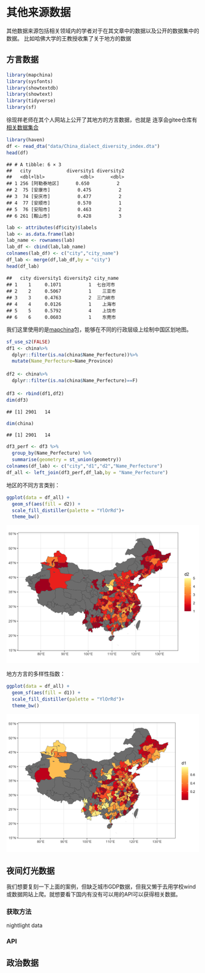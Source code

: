# 其他来源数据

其他数据来源包括相关领域内的学者对于在其文章中的数据以及公开的数据集中的数据。
比如哈佛大学的王教授收集了关于地方的数据




## 方言数据

```r
library(mapchina)
library(sysfonts)
library(showtextdb)
library(showtext)
library(tidyverse)
library(sf)
```


徐现祥老师在其个人网站上公开了其地方的方言数据，也就是
连享会gitee仓库有[相关数据集合](https://gitee.com/arlionn/IRE/tree/master/)




```r
library(haven)
df <- read_dta("data/China_dialect_diversity_index.dta")
head(df)
```

```
## # A tibble: 6 × 3
##   city             diversity1 diversity2
##   <dbl+lbl>             <dbl>      <dbl>
## 1 256 [阿勒泰地区]      0.650          2
## 2  75 [安康市]          0.475          2
## 3  74 [安庆市]          0.477          2
## 4  77 [安顺市]          0.570          1
## 5  76 [安阳市]          0.463          2
## 6 261 [鞍山市]          0.428          3
```



```r
lab <- attributes(df$city)$labels
lab <- as.data.frame(lab)
lab_name <- rownames(lab)
lab_df <- cbind(lab,lab_name)
colnames(lab_df) <- c("city","city_name")
df_lab <- merge(df,lab_df,by = "city")
head(df_lab)
```

```
##   city diversity1 diversity2 city_name
## 1    1     0.1071          1  七台河市
## 2    2     0.5067          1    三亚市
## 3    3     0.4763          2  三门峽市
## 4    4     0.0126          1    上海市
## 5    5     0.5792          4    上饶市
## 6    6     0.0603          1    东莞市
```


我们这里使用的是[mapchina](https://github.com/xmc811/mapchina)包，能够在不同的行政层级上绘制中国区划地图。


```r
sf_use_s2(FALSE)
df1 <- china%>%
  dplyr::filter(is.na(china$Name_Perfecture))%>%
  mutate(Name_Perfecture=Name_Province)

df2 <- china%>%
  dplyr::filter(is.na(china$Name_Perfecture)==F)

df3 <- rbind(df1,df2)
dim(df3)
```

```
## [1] 2901   14
```

```r
dim(china)
```

```
## [1] 2901   14
```

```r
df3_perf <- df3 %>%
  group_by(Name_Perfecture) %>%
  summarise(geometry = st_union(geometry))
colnames(df_lab) <- c("city","d1","d2","Name_Perfecture")
df_all <- left_join(df3_perf,df_lab,by = "Name_Perfecture")
```



地区的不同方言类别：


```r
ggplot(data = df_all) +
  geom_sf(aes(fill = d2)) +
  scale_fill_distiller(palette = "YlOrRd")+
  theme_bw()
```

<img src="07-other-data_files/figure-html/unnamed-chunk-5-1.png" width="672" />



地方方言的多样性指数：


```r
ggplot(data = df_all) +
  geom_sf(aes(fill = d1)) +
  scale_fill_distiller(palette = "YlOrRd")+
  theme_bw()
```

<img src="07-other-data_files/figure-html/unnamed-chunk-6-1.png" width="672" />




## 夜间灯光数据

我们想要复刻一下上面的案例，但缺乏城市GDP数据，但我又懒于去用学校wind或数据网站上爬。就想要看下国内有没有可以用的API可以获得相关数据。

### 获取方法

nightlight data


### API









## 政治数据





